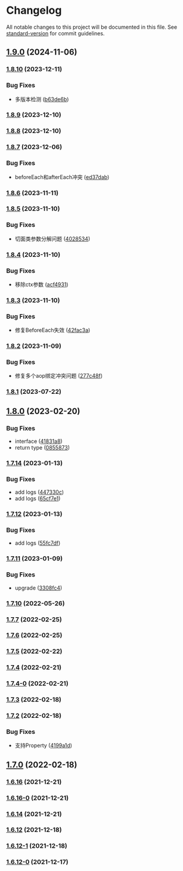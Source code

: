 # Changelog

All notable changes to this project will be documented in this file. See [standard-version](https://github.com/conventional-changelog/standard-version) for commit guidelines.

## [1.9.0](https://github.com/koatty/koatty_container/compare/v1.8.10...v1.9.0) (2024-11-06)

### [1.8.10](https://github.com/koatty/koatty_container/compare/v1.8.9...v1.8.10) (2023-12-11)


### Bug Fixes

* 多版本检测 ([b63de6b](https://github.com/koatty/koatty_container/commit/b63de6b9f14feac260dafaaa8393bd879a480472))

### [1.8.9](https://github.com/koatty/koatty_container/compare/v1.8.8...v1.8.9) (2023-12-10)

### [1.8.8](https://github.com/koatty/koatty_container/compare/v1.8.7...v1.8.8) (2023-12-10)

### [1.8.7](https://github.com/koatty/koatty_container/compare/v1.8.6...v1.8.7) (2023-12-06)


### Bug Fixes

* beforeEach和afterEach冲突 ([ed37dab](https://github.com/koatty/koatty_container/commit/ed37dab1ed5d8185133c795e0e3ee85c32e8e8a6))

### [1.8.6](https://github.com/koatty/koatty_container/compare/v1.8.5...v1.8.6) (2023-11-11)

### [1.8.5](https://github.com/koatty/koatty_container/compare/v1.8.4...v1.8.5) (2023-11-10)


### Bug Fixes

* 切面类参数分解问题 ([4028534](https://github.com/koatty/koatty_container/commit/4028534f816c3908e8e48a2c18f94bd679685393))

### [1.8.4](https://github.com/koatty/koatty_container/compare/v1.8.3...v1.8.4) (2023-11-10)


### Bug Fixes

* 移除ctx参数 ([acf4931](https://github.com/koatty/koatty_container/commit/acf4931cba72f9f447fb453fdb81dc9756205cdf))

### [1.8.3](https://github.com/koatty/koatty_container/compare/v1.8.2...v1.8.3) (2023-11-10)


### Bug Fixes

* 修复BeforeEach失效 ([42fac3a](https://github.com/koatty/koatty_container/commit/42fac3a397a4297d3927fc09389c967da26ec51a))

### [1.8.2](https://github.com/koatty/koatty_container/compare/v1.8.1...v1.8.2) (2023-11-09)


### Bug Fixes

* 修复多个aop绑定冲突问题 ([277c48f](https://github.com/koatty/koatty_container/commit/277c48febc4e8f81ff80317ff8ca414ab450f6bb))

### [1.8.1](https://github.com/koatty/koatty_container/compare/v1.8.0...v1.8.1) (2023-07-22)

## [1.8.0](https://github.com/koatty/koatty_container/compare/v1.7.14...v1.8.0) (2023-02-20)


### Bug Fixes

* interface ([41831a8](https://github.com/koatty/koatty_container/commit/41831a88634d97f5be18486c7a1b8113a734c102))
* return type ([0855873](https://github.com/koatty/koatty_container/commit/0855873716ed06a00e9b7e652de9278dc7b58692))

### [1.7.14](https://github.com/koatty/koatty_container/compare/v1.7.12...v1.7.14) (2023-01-13)


### Bug Fixes

* add logs ([447330c](https://github.com/koatty/koatty_container/commit/447330cc57a1562f102a32891cf47c8d2a0fb2f4))
* add logs ([65cf7e1](https://github.com/koatty/koatty_container/commit/65cf7e16b2cbf2ab073228e8967f04f2b465f295))

### [1.7.12](https://github.com/koatty/koatty_container/compare/v1.7.11...v1.7.12) (2023-01-13)


### Bug Fixes

* add logs ([55fc7df](https://github.com/koatty/koatty_container/commit/55fc7df1fa23090ad7a40dd633468f4a2d0970e0))

### [1.7.11](https://github.com/koatty/koatty_container/compare/v1.7.10...v1.7.11) (2023-01-09)


### Bug Fixes

* upgrade ([3308fc4](https://github.com/koatty/koatty_container/commit/3308fc42af9d506946469cd06a8a35515f9fa820))

### [1.7.10](https://github.com/koatty/koatty_container/compare/v1.7.7...v1.7.10) (2022-05-26)

### [1.7.7](https://github.com/koatty/koatty_container/compare/v1.7.6...v1.7.7) (2022-02-25)

### [1.7.6](https://github.com/koatty/koatty_container/compare/v1.7.5...v1.7.6) (2022-02-25)

### [1.7.5](https://github.com/koatty/koatty_container/compare/v1.7.4...v1.7.5) (2022-02-22)

### [1.7.4](https://github.com/koatty/koatty_container/compare/v1.7.4-0...v1.7.4) (2022-02-21)

### [1.7.4-0](https://github.com/koatty/koatty_container/compare/v1.7.3...v1.7.4-0) (2022-02-21)

### [1.7.3](https://github.com/koatty/koatty_container/compare/v1.7.2...v1.7.3) (2022-02-18)

### [1.7.2](https://github.com/koatty/koatty_container/compare/v1.7.0...v1.7.2) (2022-02-18)


### Bug Fixes

* 支持Property ([4199a1d](https://github.com/koatty/koatty_container/commit/4199a1deb3cfe5d2d600016f904733b623c8e556))

## [1.7.0](https://github.com/koatty/koatty_container/compare/v1.6.16...v1.7.0) (2022-02-18)

### [1.6.16](https://github.com/koatty/koatty_container/compare/v1.6.16-0...v1.6.16) (2021-12-21)

### [1.6.16-0](https://github.com/koatty/koatty_container/compare/v1.6.14...v1.6.16-0) (2021-12-21)

### [1.6.14](https://github.com/koatty/koatty_container/compare/v1.6.12...v1.6.14) (2021-12-21)

### [1.6.12](https://github.com/koatty/koatty_container/compare/v1.6.12-1...v1.6.12) (2021-12-18)

### [1.6.12-1](https://github.com/koatty/koatty_container/compare/v1.6.12-0...v1.6.12-1) (2021-12-18)

### [1.6.12-0](https://github.com/koatty/koatty_container/compare/v1.6.10...v1.6.12-0) (2021-12-17)

